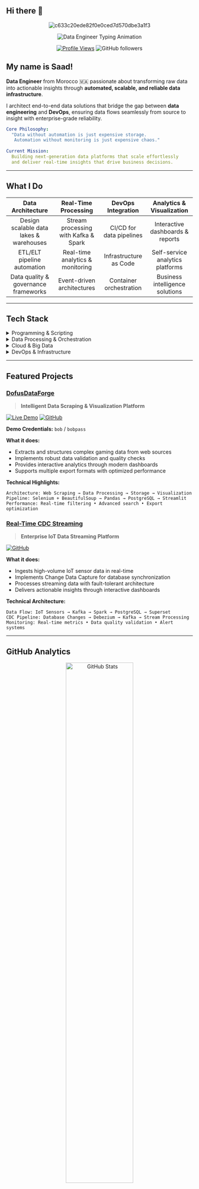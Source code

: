 ## Hi there 👋
<div align="center">

![c633c20ede82f0e0ced7d570dbe3a1f3](https://user-images.githubusercontent.com/70382532/138322189-2db8df52-9dcb-40a0-88a8-c365466bd33d.gif)

<img src="https://readme-typing-svg.herokuapp.com?font=Fira+Code&size=26&duration=3000&pause=800&color=2E86AB&center=true&vCenter=true&width=900&height=80&lines=Data+Engineer+%7C+Real-Time+Analytics+Expert;Building+Scalable+Data+Pipelines+%F0%9F%9A%80;Python+%E2%80%A2+Kafka+%E2%80%A2+Spark+%E2%80%A2+Docker+Master;Turning+Raw+Data+Into+Business+Intelligence+%E2%9A%A1" alt="Data Engineer Typing Animation" />

<br>

[![Profile Views](https://komarev.com/ghpvc/?username=saadkhalmadani4&label=Profile%20Views&color=blueviolet&style=for-the-badge)](https://github.com/saadkhalmadani)
![GitHub followers](https://img.shields.io/github/followers/saadkhalmadani?style=for-the-badge&color=orange&labelColor=black)

</div>


## My name is Saad! 

**Data Engineer** from Morocco 🇲🇦 passionate about transforming raw data into actionable insights through **automated, scalable, and reliable data infrastructure**.

I architect end-to-end data solutions that bridge the gap between **data engineering** and **DevOps**, ensuring data flows seamlessly from source to insight with enterprise-grade reliability.

```yaml
Core Philosophy:
  "Data without automation is just expensive storage.
   Automation without monitoring is just expensive chaos."
   
Current Mission:
  Building next-generation data platforms that scale effortlessly
  and deliver real-time insights that drive business decisions.
```

---

## What I Do

<div align="left">

| **Data Architecture** | **Real-Time Processing** | **DevOps Integration** | **Analytics & Visualization** |
|:---:|:---:|:---:|:---:|
| Design scalable data lakes & warehouses | Stream processing with Kafka & Spark | CI/CD for data pipelines | Interactive dashboards & reports |
| ETL/ELT pipeline automation | Real-time analytics & monitoring | Infrastructure as Code | Self-service analytics platforms |
| Data quality & governance frameworks | Event-driven architectures | Container orchestration | Business intelligence solutions |

</div>

---

## Tech Stack  

<details>
<summary>Programming & Scripting</summary>
<br>
<p align="left">
<div align="center" style="display:inline-block; margin:5px;">
  <sub>Expert</sub><br>
  <img src="https://img.shields.io/badge/Python-3776AB?style=for-the-badge&logo=python&logoColor=white" alt="Python"/>
</div>
<div align="center" style="display:inline-block; margin:5px;">
  <sub>Expert</sub><br>
  <img src="https://img.shields.io/badge/Bash-4EAA25?style=for-the-badge&logo=gnu-bash&logoColor=white" alt="Bash"/>
</div>
</p>
</details>

<details>
<summary>Data Processing & Orchestration</summary>
<br>
<p align="left">
<div align="center" style="display:inline-block; margin:5px;">
  <sub>Expert</sub><br>
  <img src="https://img.shields.io/badge/Apache_Spark-E25A1C?style=for-the-badge&logo=apache-spark&logoColor=white" alt="Spark"/>
</div>
<div align="center" style="display:inline-block; margin:5px;">
  <sub>Expert</sub><br>
  <img src="https://img.shields.io/badge/PySpark-E25A1C?style=for-the-badge&logo=apache-spark&logoColor=white" alt="PySpark"/>
</div>
<div align="center" style="display:inline-block; margin:5px;">
  <sub>Expert</sub><br>
  <img src="https://img.shields.io/badge/Kafka-231F20?style=for-the-badge&logo=apache-kafka&logoColor=white" alt="Kafka"/>
</div>
<div align="center" style="display:inline-block; margin:5px;">
  <sub>Expert</sub><br>
  <img src="https://img.shields.io/badge/Pandas-150458?style=for-the-badge&logo=pandas&logoColor=white" alt="Pandas"/>
</div>
<div align="center" style="display:inline-block; margin:5px;">
  <sub>Expert</sub><br>
  <img src="https://img.shields.io/badge/NumPy-013243?style=for-the-badge&logo=numpy&logoColor=white" alt="NumPy"/>
</div>
<div align="center" style="display:inline-block; margin:5px;">
  <sub>Familiar</sub><br>
  <img src="https://img.shields.io/badge/Polars-CD792C?style=for-the-badge&logoColor=white" alt="Polars"/>
</div>
<div align="center" style="display:inline-block; margin:5px;">
  <sub>Expert</sub><br>
  <img src="https://img.shields.io/badge/Airflow-017CEE?style=for-the-badge&logo=apache-airflow&logoColor=white" alt="Airflow"/>
</div>
</p>
</details>

<details>
<summary>Cloud & Big Data</summary>
<br>
<p align="left">
<div align="center" style="display:inline-block; margin:5px;">
  <sub>Expert</sub><br>
  <img src="https://img.shields.io/badge/Azure-0078D4?style=for-the-badge&logo=microsoft-azure&logoColor=white" alt="Azure"/>
</div>
<div align="center" style="display:inline-block; margin:5px;">
  <sub>Familiar</sub><br>
  <img src="https://img.shields.io/badge/GCP-F9AB00?style=for-the-badge&logo=googlecloud&logoColor=white" alt="GCP"/>
</div>
<div align="center" style="display:inline-block; margin:5px;">
  <sub>Familiar</sub><br>
  <img src="https://img.shields.io/badge/Hadoop-66CCFF?style=for-the-badge&logo=apache-hadoop&logoColor=black" alt="Hadoop"/>
</div>
</p>
</details>

<details>
<summary>DevOps & Infrastructure</summary>
<br>
<p align="left">
<div align="center" style="display:inline-block; margin:5px;">
  <sub>Expert</sub><br>
  <img src="https://img.shields.io/badge/Docker-2496ED?style=for-the-badge&logo=docker&logoColor=white" alt="Docker"/>
</div>
<div align="center" style="display:inline-block; margin:5px;">
  <sub>Familiar</sub><br>
  <img src="https://img.shields.io/badge/Kubernetes-326CE5?style=for-the-badge&logo=kubernetes&logoColor=white" alt="Kubernetes"/>
</div>
<div align="center" style="display:inline-block; margin:5px;">
  <sub>Expert</sub><br>
  <img src="https://img.shields.io/badge/Terraform-7B42BC?style=for-the-badge&logo=terraform&logoColor=white" alt="Terraform"/>
</div>
<div align="center" style="display:inline-block; margin:5px;">
  <sub>Expert</sub><br>
  <img src="https://img.shields.io/badge/Git-F05032?style=for-the-badge&logo=git&logoColor=white" alt="Git"/>
</div>
<div align="center" style="display:inline-block; margin:5px;">
  <sub>Expert</sub><br>
  <img src="https://img.shields.io/badge/GitHub_Actions-2088FF?style=for-the-badge&logo=github-actions&logoColor=white" alt="GitHub Actions"/>
</div>
<div align="center" style="display:inline-block; margin:5px;">
  <sub>Familiar</sub><br>
  <img src="https://img.shields.io/badge/GitLab_CI/CD-FC6D26?style=for-the-badge&logo=gitlab&logoColor=white" alt="GitLab CI/CD"/>
</div>
</p>
</details>

---

## Featured Projects

### [DofusDataForge](https://github.com/saadkhalmadani/DofusDataForge-project)
> **Intelligent Data Scraping & Visualization Platform**

<div align="left">

[![Live Demo](https://img.shields.io/badge/%20Live%20Demo-FF4B4B?style=for-the-badge&logo=streamlit&logoColor=white)](https://dofusdataforge-project.streamlit.app/)
[![GitHub](https://img.shields.io/badge/%20Source%20Code-181717?style=for-the-badge&logo=github&logoColor=white)](https://github.com/saadkhalmadani/DofusDataForge-project)

**Demo Credentials:** `bob` / `bobpass`

**What it does:**
- Extracts and structures complex gaming data from web sources
- Implements robust data validation and quality checks
- Provides interactive analytics through modern dashboards
- Supports multiple export formats with optimized performance

**Technical Highlights:**
```
Architecture: Web Scraping → Data Processing → Storage → Visualization
Pipeline: Selenium + BeautifulSoup → Pandas → PostgreSQL → Streamlit
Performance: Real-time filtering • Advanced search • Export optimization
```

</div>

### [Real-Time CDC Streaming](https://github.com/saadkhalmadani/realtime-cdc-streaming-project)
> **Enterprise IoT Data Streaming Platform**

<div align="left">

[![GitHub](https://img.shields.io/badge/%20Source%20Code-181717?style=for-the-badge&logo=github&logoColor=white)](https://github.com/saadkhalmadani/realtime-cdc-streaming-project)

**What it does:**
- Ingests high-volume IoT sensor data in real-time
- Implements Change Data Capture for database synchronization  
- Processes streaming data with fault-tolerant architecture
- Delivers actionable insights through interactive dashboards

**Technical Architecture:**
```
Data Flow: IoT Sensors → Kafka → Spark → PostgreSQL → Superset
CDC Pipeline: Database Changes → Debezium → Kafka → Stream Processing
Monitoring: Real-time metrics • Data quality validation • Alert systems
```

</div>

---

## GitHub Analytics  

<div align="center">

  <!-- GitHub Stats -->
  <img width="60%" src="https://github-readme-stats.vercel.app/api?username=saadkhalmadani&show_icons=true&theme=tokyonight&hide_border=true&count_private=true&include_all_commits=true&cache_seconds=86400" alt="GitHub Stats" />

  <br/>

  <!-- GitHub Streak -->
  <img width="60%" src="https://github-readme-streak-stats.herokuapp.com?user=saadkhalmadani&theme=tokyonight&hide_border=true" alt="GitHub Streak" />

  <br/>

  <!-- Top Languages -->
  <img width="45%" src="https://github-readme-stats.vercel.app/api/top-langs/?username=saadkhalmadani&layout=compact&theme=tokyonight&hide_border=true&langs_count=6&cache_seconds=86400" alt="Top Languages" />

</div>



---

## Currently Exploring  

<div align="left">

| Focus Area | Technologies | Learning Path |
|:---:|:---:|:---:|
| **Cloud-Native** | Kubernetes • Terraform | Container orchestration |
| **Data Mesh** | Kafka • Event Streaming | Distributed data architecture |  
</div>

---

<div align="left">  
  <h3>Let's Connect & Build Something Amazing!</h3>
  
  [![LinkedIn](https://img.shields.io/badge/LinkedIn-0077B5?style=for-the-badge&logo=linkedin&logoColor=white)](https://www.linkedin.com/in/saad-khalmadani)

</div>
